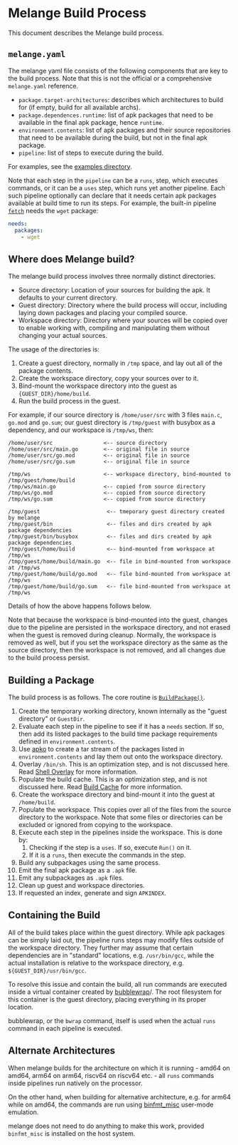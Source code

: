 # Melange Build Process

This document describes the Melange build process.

## `melange.yaml`

The melange yaml file consists of the following components that are key to the build process. Note that this is not
the official or a comprehensive `melange.yaml` reference.

* `package.target-architectures`: describes which architectures to build for (if empty, build for all available archs).
* `package.dependences.runtime`: list of apk packages that need to be available in the final apk package, hence `runtime`.
* `environment.contents`: list of apk packages and their source repositories that need to be available during the build, but not in the final apk package.
* `pipeline`: list of steps to execute during the build.

For examples, see the [examples directory](../examples/).

Note that each step in the `pipeline` can be a `runs`, step, which executes commands, or it can be a `uses` step, which
runs yet another pipeline. Each such pipeline optionally can declare that it needs certain apk packages available
at build time to run its steps. For example, the built-in pipeline [`fetch`](../pipelines/fetch.yaml) needs the `wget` package:

```yaml
needs:
  packages:
    - wget
```

## Where does Melange build?

The melange build process involves three normally distinct directories.

* Source directory: Location of your sources for building the apk. It defaults to your current directory.
* Guest directory: Directory where the build process will occur, including laying down packages and placing your compiled source.
* Workspace directory: Directory where your sources will be copied over to enable working with, compiling and manipulating them without changing your actual sources.

The usage of the directories is:

1. Create a guest directory, normally in `/tmp` space, and lay out all of the package contents.
1. Create the workspace directory, copy your sources over to it.
1. Bind-mount the workspace directory into the guest as `{GUEST_DIR}/home/build`.
1. Run the build process in the guest.

For example, if our source directory is `/home/user/src` with 3 files `main.c`, `go.mod` and `go.sum`; our guest
directory is `/tmp/guest` with busybox as a dependency, and our workspace is `/tmp/ws`, then:

```
/home/user/src                <-- source directory
/home/user/src/main.go        <-- original file in source
/home/user/src/go.mod         <-- original file in source
/home/user/src/go.sum         <-- original file in source

/tmp/ws                       <-- workspace directory, bind-mounted to /tmp/guest/home/build
/tmp/ws/main.go               <-- copied from source directory
/tmp/ws/go.mod                <-- copied from source directory
/tmp/ws/go.sum                <-- copied from source directory

/tmp/guest                     <-- tmeporary guest directory created by melange
/tmp/guest/bin                 <-- files and dirs created by apk package dependencies
/tmp/guest/bin/busybox         <-- files and dirs created by apk package dependencies
/tmp/guest/home/build          <-- bind-mounted from workspace at /tmp/ws
/tmp/guest/home/build/main.go  <-- file in bind-mounted from workspace at /tmp/ws
/tmp/guest/home/build/go.mod   <-- file bind-mounted from workspace at /tmp/ws
/tmp/guest/home/build/go.sum   <-- file bind-mounted from workspace at /tmp/ws
```

Details of how the above happens follows below.

Note that because the workspace is bind-mounted into the guest, changes due to the pipeline
are persisted in the workspace directory, and not erased when the guest is removed during cleanup.
Normally, the workspace is removed as well, but if you set the workspace directory as the same as
the source directory, then the workspace is not removed, and all changes due to the build process
persist.

## Building a Package

The build process is as follows. The core routine is [`BuildPackage()`](../pkg/build/build.go#L716).

1. Create the temporary working directory, known internally as the "guest directory" or `GuestDir`.
1. Evaluate each step in the pipeline to see if it has a `needs` section. If so, then add its listed packages to the build time package requirements defined in `environment.contents`.
1. Use [apko](https://github.com/chainguard-dev/apko) to create a tar stream of the packages listed in `environment.contents` and lay them out onto the workspace directory.
1. Overlay `/bin/sh`. This is an optimization step, and is not discussed here. Read [Shell Overlay](./SHELL-OVERLAY.md) for more information.
1. Populate the build cache. This is an optimization step, and is not discussed here. Read [Build Cache](./BUILD-CACHE.md) for more information.
1. Create the workspace directory and bind-mount it into the guest at `/home/build`.
1. Populate the workspace. This copies over all of the files from the source directory to the workspace. Note that some files or directories can be excluded or ignored from copying to the workspace.
1. Execute each step in the pipelines inside the workspace. This is done by:
   1. Checking if the step is a `uses`. If so, execute `Run()` on it.
   1. If it is a `runs`, then execute the commands in the step.
1. Build any subpackages using the same process.
1. Emit the final apk package as a `.apk` file.
1. Emit any subpackages as `.apk` files.
1. Clean up guest and workspace directories.
1. If requested an index, generate and sign `APKINDEX`.

## Containing the Build

All of the build takes place within the guest directory. While apk packages can be simply laid out,
the pipeline runs steps may modify files outside of the workspace directory. They further may assume that
certain dependencies are in "standard" locations, e.g. `/usr/bin/gcc`, while the actual installation
is relative to the workspace directory, e.g. `${GUEST_DIR}/usr/bin/gcc`.

To resolve this issue and contain the build, all run commands are executed inside a virtual container
created by [bubblewrap](https://github.com/containers/bubblewrap)/. The root filesystem for this
container is the guest directory, placing everything in its proper location.

bubblewrap, or the `bwrap` command, itself is used when the actual `runs` command in each pipeline is executed.

## Alternate Architectures

When melange builds for the architecture on which it is running - amd64 on amd64, arm64 on arm64, riscv64 on riscv64
etc. - all `runs` commands inside pipelines run natively on the processor.

On the other hand, when building for alternative architecture, e.g. for arm64 while on amd64, the commands are run
using [binfmt_misc](https://en.wikipedia.org/wiki/Binfmt_misc) user-mode emulation.

melange does not need to do anything to make this work, provided `binfmt_misc` is installed on the host system.
